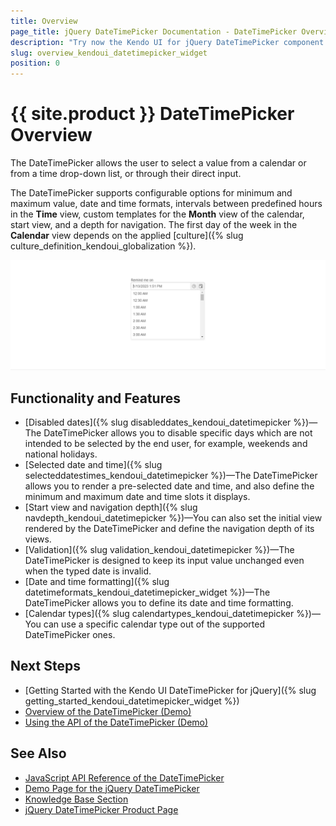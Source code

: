 ```yaml
---
title: Overview
page_title: jQuery DateTimePicker Documentation - DateTimePicker Overview
description: "Try now the Kendo UI for jQuery DateTimePicker component covering everything from disabling and selecting dates and time slots, setting its start dates and navigation depth, configuring validations rules, and allowing you to modify its rendering, calendar type, and date and time formats."
slug: overview_kendoui_datetimepicker_widget
position: 0
---
```


# {{ site.product }} DateTimePicker Overview

The DateTimePicker allows the user to select a value from a calendar or from a time drop-down list, or through their direct input.

The DateTimePicker supports configurable options for minimum and maximum value, date and time formats, intervals between predefined hours in the **Time** view, custom templates for the **Month** view of the calendar, start view, and a depth for navigation. The first day of the week in the **Calendar** view depends on the applied [culture]({% slug culture_definition_kendoui_globalization %}).

![Kendo UI for jQuery DateTimePicker Overview](images/datetimepicker-overview.png)

## Functionality and Features

* [Disabled dates]({% slug disableddates_kendoui_datetimepicker %})—The DateTimePicker allows you to disable specific days which are not intended to be selected by the end user, for example, weekends and national holidays.
* [Selected date and time]({% slug selecteddatestimes_kendoui_datetimepicker %})—The DateTimePicker allows you to render a pre-selected date and time, and also define the minimum and maximum date and time slots it displays.
* [Start view and navigation depth]({% slug navdepth_kendoui_datetimepicker %})—You can also set the initial view rendered by the DateTimePicker and define the navigation depth of its views.
* [Validation]({% slug validation_kendoui_datetimepicker %})—The DateTimePicker is designed to keep its input value unchanged even when the typed date is invalid.
* [Date and time formatting]({% slug datetimeformats_kendoui_datetimepicker_widget %})—The DateTimePicker allows you to define its date and time formatting.
* [Calendar types]({% slug calendartypes_kendoui_datetimepicker %})—You can use a specific calendar type out of the supported DateTimePicker ones.

## Next Steps

* [Getting Started with the Kendo UI DateTimePicker for jQuery]({% slug getting_started_kendoui_datetimepicker_widget %})
* [Overview of the DateTimePicker (Demo)](https://demos.telerik.com/kendo-ui/datetimepicker/index)
* [Using the API of the DateTimePicker (Demo)](https://demos.telerik.com/kendo-ui/datetimepicker/api)

## See Also

* [JavaScript API Reference of the DateTimePicker](/api/javascript/ui/datetimepicker)
* [Demo Page for the jQuery DateTimePicker](https://demos.telerik.com/kendo-ui/datetimepicker/index)
* [Knowledge Base Section](/knowledge-base)
* [jQuery DateTimePicker Product Page](https://www.telerik.com/kendo-jquery-ui/datetimepicker)
